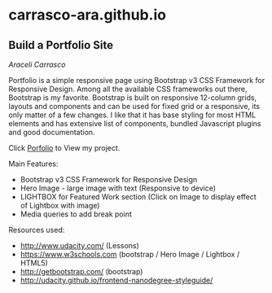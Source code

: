 # carrasco-ara.github.io
## Build a Portfolio Site 
*Araceli Carrasco*

Portfolio is a simple responsive page using Bootstrap v3 CSS Framework for Responsive Design.
Among all the available CSS frameworks out there, Bootstrap is my favorite.
Bootstrap is built on responsive 12-column grids, layouts and components and can be used for fixed grid or a responsive, its only matter of a few changes.
I like that it has base styling for most HTML elements and has extensive list of components, bundled Javascript plugins and good documentation.


Click <a href="https://carrasco-ara.github.io/">Porfolio</a> to View my project.

Main Features:
- Bootstrap v3 CSS Framework for Responsive Design
- Hero Image - large image with text (Responsive to device)
- LIGHTBOX for Featured Work section (Click on Image to display effect of Lightbox with image)
- Media queries to add break point

Resources used: 
- http://www.udacity.com/   (Lessons)
- https://www.w3schools.com (bootstrap / Hero Image / Lightbox / HTML5) 
- http://getbootstrap.com/  (bootstrap)
- http://udacity.github.io/frontend-nanodegree-styleguide/
